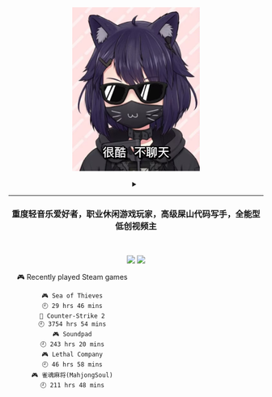 <p align="center"><img src="./top.jpg" width="50%"/></p>
<details>
    <summary align="center"></summary>
    <p align="center">播放键</p>
</details>

---

<h3 align="center">重度轻音乐爱好者，职业休闲游戏玩家，高级屎山代码写手，全能型低创视频主</h3>
<br>

<p align="center">
  <a target="_blank" href="https://space.bilibili.com/3837681/"><img src="https://img.shields.io/badge/dynamic/json?style=flat-square&logo=bilibili&label=Bilibili&query=data.follower&url=https%3A%2F%2Fapi.bilibili.com%2Fx%2Frelation%2Fstat%3Fvmid%3D3837681%26jsonp%3Djsonp" /></a>
  <a target="_blank" href="https://steamcommunity.com/id/pisdoit"><img src="https://img.shields.io/badge/Steam-232361?logo=Steam&style=flat-square" /></a>
</p>

<div align="center" style="width: 50%">
    
<!-- steam-box start -->
🎮 Recently played Steam games
```text
🎮 Sea of Thieves                   🕘 29 hrs 46 mins
🔫 Counter-Strike 2                 🕘 3754 hrs 54 mins
🎮 Soundpad                         🕘 243 hrs 20 mins
🎮 Lethal Company                   🕘 46 hrs 58 mins
🎮 雀魂麻将(MahjongSoul)            🕘 211 hrs 48 mins
```
<!-- Powered by https://github.com/YouEclipse/steam-box . -->
<!-- steam-box end -->
    
</div>
